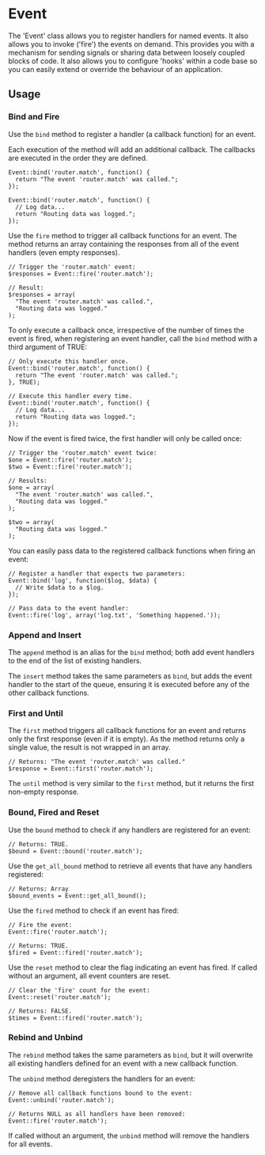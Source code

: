 Event
=====
The 'Event' class allows you to register handlers for named events. It also allows you to invoke ('fire') the events on demand. This provides you with a mechanism for sending signals or sharing data between loosely coupled blocks of code. It also allows you to configure 'hooks' within a code base so you can easily extend or override the behaviour of an application.

Usage
-----
### Bind and Fire
Use the ``bind`` method to register a handler (a callback function) for an event.

Each execution of the method will add an additional callback. The callbacks are executed in the order they are defined.

    Event::bind('router.match', function() {
      return "The event 'router.match' was called.";
    });

    Event::bind('router.match', function() {
      // Log data...
      return "Routing data was logged.";
    });

Use the ``fire`` method to trigger all callback functions for an event. The method returns an array containing the responses from all of the event handlers (even empty responses).

    // Trigger the 'router.match' event:
    $responses = Event::fire('router.match');

    // Result:
    $responses = array(
      "The event 'router.match' was called.",
      "Routing data was logged."
    );

To only execute a callback once, irrespective of the number of times the event is fired, when registering an event handler, call the ``bind`` method with a third argument of TRUE:

    // Only execute this handler once.
    Event::bind('router.match', function() {
      return "The event 'router.match' was called.";
    }, TRUE);

    // Execute this handler every time.
    Event::bind('router.match', function() {
      // Log data...
      return "Routing data was logged.";
    });

Now if the event is fired twice, the first handler will only be called once:

    // Trigger the 'router.match' event twice:
    $one = Event::fire('router.match');
    $two = Event::fire('router.match');

    // Results:
    $one = array(
      "The event 'router.match' was called.",
      "Routing data was logged."
    );
    
    $two = array(
      "Routing data was logged."
    );

You can easily pass data to the registered callback functions when firing an event:

    // Register a handler that expects two parameters:
    Event::bind('log', function($log, $data) {
      // Write $data to a $log.
    });

    // Pass data to the event handler:
    Event::fire('log', array('log.txt', 'Something happened.'));

### Append and Insert
The ``append`` method is an alias for the ``bind`` method; both add event handlers to the end of the list of existing handlers.

The ``insert`` method takes the same parameters as ``bind``, but adds the event handler to the start of the queue, ensuring it is executed before any of the other callback functions.

### First and Until
The ``first`` method triggers all callback functions for an event and returns only the first response (even if it is empty). As the method returns only a single value, the result is not wrapped in an array.

    // Returns: "The event 'router.match' was called."
    $response = Event::first('router.match');

The ``until`` method is very similar to the ``first`` method, but it returns the first non-empty response.

### Bound, Fired and Reset
Use the ``bound`` method to check if any handlers are registered for an event:

    // Returns: TRUE.
    $bound = Event::bound('router.match');

Use the ``get_all_bound`` method to retrieve all events that have any handlers registered:

    // Returns: Array
    $bound_events = Event::get_all_bound();

Use the ``fired`` method to check if an event has fired:

    // Fire the event:
    Event::fire('router.match');

    // Returns: TRUE.
    $fired = Event::fired('router.match');



Use the ``reset`` method to clear the flag indicating an event has fired. If called without an argument, all event counters are reset.

    // Clear the 'fire' count for the event:
    Event::reset('router.match');

    // Returns: FALSE.
    $times = Event::fired('router.match');

### Rebind and Unbind
The ``rebind`` method takes the same parameters as ``bind``, but it will overwrite all existing handlers defined for an event with a new callback function.

The ``unbind`` method deregisters the handlers for an event:

    // Remove all callback functions bound to the event:
    Event::unbind('router.match');

    // Returns NULL as all handlers have been removed:
    Event::fire('router.match');

If called without an argument, the ``unbind`` method will remove the handlers for all events.
